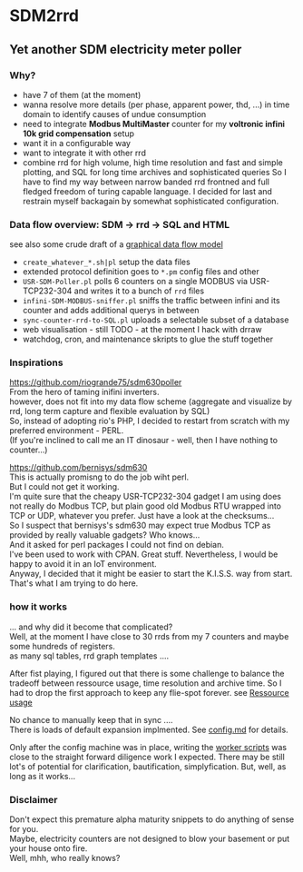 # SDM2rrd
## Yet another SDM electricity meter poller
### Why?
* have 7 of them (at the moment)
* wanna resolve more details (per phase, apparent power, thd, ...) in time domain to identify causes of undue consumption
* need to integrate **Modbus MultiMaster** counter for my **voltronic infini 10k grid compensation** setup
* want it in a configurable way
* want to integrate it with other rrd
* combine rrd for high volume, high time resolution and fast and simple plotting, and SQL for long time archives and sophisticated queries
So I have to find my way between narrow banded rrd frontned and full fledged freedom of turing capable language.
I decided for last and restrain myself backagain by somewhat sophisticated configuration.


### Data flow overview: SDM -> rrd -> SQL and HTML
see also some crude draft of a  [graphical data flow model](./docs/data_flow.md ) 
* `create_whatever_*.sh|pl` setup the data files
* extended protocol definition goes to `*.pm` config files and other
* `USR-SDM-Poller.pl` polls 6 counters on a single MODBUS via USR-TCP232-304 and writes it to a bunch of `rrd` files
* `infini-SDM-MODBUS-sniffer.pl` sniffs the traffic between infini and its counter and adds additional querys in between
* `sync-counter-rrd-to-SQL.pl` uploads a selectable subset of a database
* web visualisation - still TODO - at the moment I hack with drraw
* watchdog, cron, and maintenance skripts to glue the stuff together



### Inspirations
https://github.com/riogrande75/sdm630poller  
From the hero of taming inifini inverters.  
however, does not fit into my data flow scheme (aggregate and visualize by rrd, long term capture and flexible evaluation by SQL)  
So, instead of adopting rio's PHP, I decided to restart from scratch with my preferred environment - PERL.  
(If you're inclined to call me an IT dinosaur - well, then I have nothing to counter...)  
  
https://github.com/bernisys/sdm630  
This is actually promisng to do the job wiht perl.  
But I could not get it working.  
I'm quite sure that the cheapy USR-TCP232-304 gadget I am using does not really do Modbus TCP, but plain good old Modbus RTU wrapped into TCP or UDP, whatever you prefer. Just have a look at the checksums...   
So I suspect that bernisys's sdm630 may expect true Modbus TCP as provided by really valuable gadgets? Who knows...  
And it asked for perl packages I could not find on debian.  
I've been used to work with CPAN. Great stuff. Nevertheless, I would be happy to avoid it in an IoT environment.  
Anyway, I decided that it might be easier to start the K.I.S.S. way from start.  
That's what I am trying to do here.  






### how it works 
... and why did it become that complicated?  
Well, at the moment I have close to 30 rrds from my 7 counters and maybe some hundreds of registers.  
as many sql tables, rrd graph templates ....  

After fist playing, I figured out that there is some challenge to balance the tradeoff between ressource usage, time resolution and archive time. So I had to drop the first approach to keep any flie-spot forever. see [Ressource usage](./docs/ressources.md)

No chance to manually keep that in sync ....  
There is loads of default expansion implmented. 
See  [config.md](./docs/config.md ) for details.

Only after the config machine was in place, writing the [worker scripts](.docs/worker-scripts.md) was close to the straight forward diligence work I expected. There may be still lot's of potential for clarification, bautification, simplyfication. But, well, as long as it works...


### Disclaimer
Don't expect this premature alpha maturity snippets to do anything of sense for you.  
Maybe, electricity counters are not designed to blow your basement or put your house onto fire.  
Well, mhh, who really knows?


